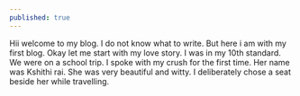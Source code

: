 ```yaml
---
published: true
---
```

Hii welcome to my blog. I do not know what to write. But here i am with my first blog. Okay let me start with my love story. I was in my 10th standard. We were on a school trip. I spoke with my crush for the first time. Her name was Kshithi rai. She was very beautiful and witty. I deliberately chose a seat beside her while travelling.
